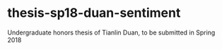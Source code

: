 # thesis-sp18-duan-sentiment
Undergraduate honors thesis of Tianlin Duan, to be submitted in Spring 2018
